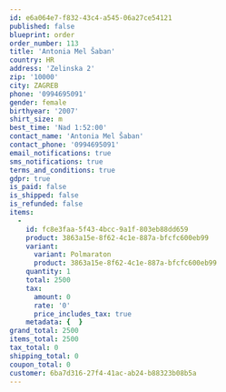 ```yaml
---
id: e6a064e7-f832-43c4-a545-06a27ce54121
published: false
blueprint: order
order_number: 113
title: 'Antonia Mel Šaban'
country: HR
address: 'Zelinska 2'
zip: '10000'
city: ZAGREB
phone: '0994695091'
gender: female
birthyear: '2007'
shirt_size: m
best_time: 'Nad 1:52:00'
contact_name: 'Antonia Mel Šaban'
contact_phone: '0994695091'
email_notifications: true
sms_notifications: true
terms_and_conditions: true
gdpr: true
is_paid: false
is_shipped: false
is_refunded: false
items:
  -
    id: fc8e3faa-5f43-4bcc-9a1f-803eb88dd659
    product: 3863a15e-8f62-4c1e-887a-bfcfc600eb99
    variant:
      variant: Polmaraton
      product: 3863a15e-8f62-4c1e-887a-bfcfc600eb99
    quantity: 1
    total: 2500
    tax:
      amount: 0
      rate: '0'
      price_includes_tax: true
    metadata: {  }
grand_total: 2500
items_total: 2500
tax_total: 0
shipping_total: 0
coupon_total: 0
customer: 6ba7d316-27f4-41ac-ab24-b88323b08b5a
---
```

